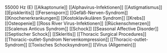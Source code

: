 55000 Hz (E)
[[Alkaptonurie]]
[[Alphavirus-Infektionen]]
[[Astigmatismus]]
[[Episkleritis]]
[[Fersensporn]]
[[Gefäß-Nerven-Syndrom]]
[[Knochenerkrankungen]]
[[Kostoklavikulären Syndrom]]
[[Krebs]]
[[Osteopenie]]
[[Ross River Virus-Infektionen]]
[[Rückenschmerzen]]
[[Scalenus Anticus Syndrom]]
[[Schock]]
[[Seasonal Affective Disorder]]
[[Septischer Schock]]
[[Skleritis]]
[[Thoracic Surgical Procedures]]
[[Thoracic-outlet-Syndrom Nervenkompression]]
[[Thoracic-outlet-Syndrom]]
[[Toxisches Schocksyndrom]]
[[Virus (Allgemein)]]